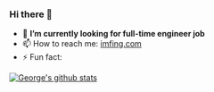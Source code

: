 ### Hi there 👋

- 🔭 **I’m currently looking for full-time engineer job**
- 📫 How to reach me: [imfing.com](https://imfing.com)
- ⚡ Fun fact:

[![George's github stats](https://github-readme-stats.vercel.app/api?username=george-q-liu&show_icons=true&hide=["contribs","prs"])](https://github.com/george-q-liu)

<!--
**mtobeiyf/mtobeiyf** is a ✨ _special_ ✨ repository because its `README.md` (this file) appears on your GitHub profile.

Here are some ideas to get you started:

- 🔭 I’m currently working on ...
- 🌱 I’m currently learning ...
- 👯 I’m looking to collaborate on ...
- 🤔 I’m looking for help with ...
- 💬 Ask me about ...
- 📫 How to reach me: ...
- 😄 Pronouns: ...
- ⚡ Fun fact: ...
-->
